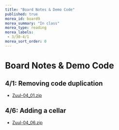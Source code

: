 ```yaml
---
title: "Board Notes & Demo Code"
published: true
morea_id: board9
morea_summary: "In class"
morea_type: reading
morea_labels:
 - 3/30-4/1
morea_sort_order: 0
---
```

# Board Notes & Demo Code

## 4/1: Removing code duplication
  * [Zuul-04_01.zip](Zuul-04_01.zip)

## 4/6: Adding a cellar  
  * [Zuul-04_06.zip](Zuul-04_06.zip)
  
<!--## 3/20: Midterm Review

Semantics of equals for primitive vs object types:

<a href="equals.jpg"><img src="equals.jpg" width="200"/></a>

Results in the following output:

<a href="equals-midterm.jpg"><img src="equals-midterm.jpg" width="400"/></a>

Manual walk through of the for loop:

<a href="loop-midterm.jpg"><img src="loop-midterm.jpg" width="200"/></a>-->
